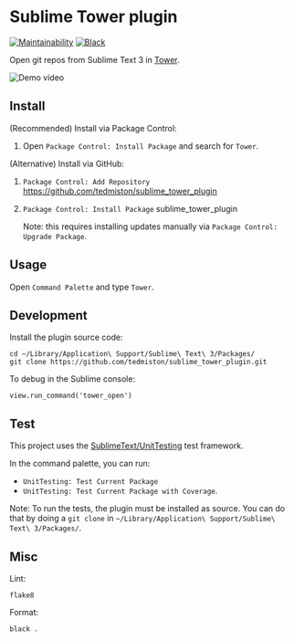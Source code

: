 # Sublime Tower plugin

[![Maintainability](https://api.codeclimate.com/v1/badges/5ab9fa0d51db7ca94521/maintainability)](https://codeclimate.com/github/tedmiston/sublime_tower_plugin/maintainability)
[![Black](https://img.shields.io/badge/code%20style-black-000000.svg)](https://github.com/psf/black)

Open git repos from Sublime Text 3 in [Tower](https://www.git-tower.com/).

![Demo video](https://raw.githubusercontent.com/wiki/tedmiston/sublime_tower_plugin/images/demo.gif)

## Install

(Recommended) Install via Package Control:

1. Open `Package Control: Install Package` and search for `Tower`.

(Alternative) Install via GitHub:

1. `Package Control: Add Repository` <https://github.com/tedmiston/sublime_tower_plugin>
1. `Package Control: Install Package` sublime_tower_plugin

    Note: this requires installing updates manually via `Package Control: Upgrade Package`.

## Usage

Open `Command Palette` and type `Tower`.

## Development

Install the plugin source code:

```shell
cd ~/Library/Application\ Support/Sublime\ Text\ 3/Packages/
git clone https://github.com/tedmiston/sublime_tower_plugin.git
```

To debug in the Sublime console:

```
view.run_command('tower_open')
```

## Test

This project uses the [SublimeText/UnitTesting](https://github.com/SublimeText/UnitTesting) test framework.

In the command palette, you can run:

- `UnitTesting: Test Current Package`
- `UnitTesting: Test Current Package with Coverage`.

Note: To run the tests, the plugin must be installed as source.  You can do that by doing a `git clone` in `~/Library/Application\ Support/Sublime\ Text\ 3/Packages/`.

## Misc

Lint:

```shell
flake8
```

Format:

```shell
black .
```
